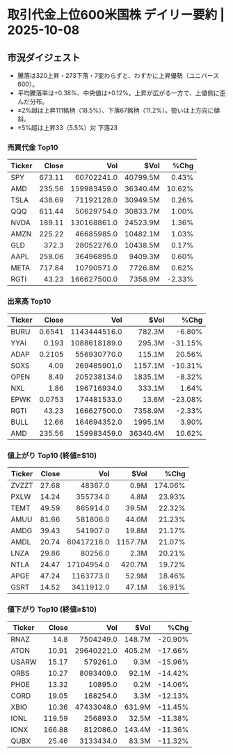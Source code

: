 # 取引代金上位600米国株 デイリー要約 | 2025-10-08

## 市況ダイジェスト
- 騰落は320上昇・273下落・7変わらずと、わずかに上昇優勢（ユニバース600）。  
- 平均騰落率は+0.38%、中央値は+0.12%。上昇が広がる一方で、上値側に歪んだ分布。  
- ±2%超は上昇111銘柄（18.5%）、下落67銘柄（11.2%）。勢いは上方向に傾斜。  
- ±5%超は上昇33（5.5%）対 下落23

### 売買代金 Top10
| Ticker | Close | Vol | $Vol | %Chg |
|---|---:|---:|---:|---:|
| SPY | 673.11 | 60702241.0 | 40799.5M | 0.43% |
| AMD | 235.56 | 159983459.0 | 36340.4M | 10.62% |
| TSLA | 438.69 | 71192128.0 | 30949.5M | 0.26% |
| QQQ | 611.44 | 50629754.0 | 30833.7M | 1.00% |
| NVDA | 189.11 | 130168861.0 | 24523.9M | 1.36% |
| AMZN | 225.22 | 46685985.0 | 10482.1M | 1.03% |
| GLD | 372.3 | 28052276.0 | 10438.5M | 0.17% |
| AAPL | 258.06 | 36496895.0 | 9409.3M | 0.60% |
| META | 717.84 | 10790571.0 | 7726.8M | 0.62% |
| RGTI | 43.23 | 166627500.0 | 7358.9M | -2.33% |


### 出来高 Top10
| Ticker | Close | Vol | $Vol | %Chg |
|---|---:|---:|---:|---:|
| BURU | 0.6541 | 1143444516.0 | 782.3M | -6.80% |
| YYAI | 0.193 | 1088618189.0 | 295.3M | -31.15% |
| ADAP | 0.2105 | 556930770.0 | 115.1M | 20.56% |
| SOXS | 4.09 | 269485901.0 | 1157.1M | -10.31% |
| OPEN | 8.49 | 205238134.0 | 1835.1M | -8.32% |
| NXL | 1.86 | 196716934.0 | 333.1M | 1.64% |
| EPWK | 0.0753 | 174481533.0 | 13.6M | -23.08% |
| RGTI | 43.23 | 166627500.0 | 7358.9M | -2.33% |
| BULL | 12.66 | 164694352.0 | 1995.1M | 3.90% |
| AMD | 235.56 | 159983459.0 | 36340.4M | 10.62% |


### 値上がり Top10 (終値≥$10)
| Ticker | Close | Vol | $Vol | %Chg |
|---|---:|---:|---:|---:|
| ZVZZT | 27.68 | 48367.0 | 0.9M | 174.06% |
| PXLW | 14.24 | 355734.0 | 4.8M | 23.93% |
| TEMT | 49.59 | 865914.0 | 39.5M | 22.32% |
| AMUU | 81.66 | 581806.0 | 44.0M | 21.23% |
| AMDG | 39.43 | 541907.0 | 19.8M | 21.17% |
| AMDL | 20.74 | 60417218.0 | 1157.7M | 21.07% |
| LNZA | 29.86 | 80256.0 | 2.3M | 20.21% |
| NTLA | 24.47 | 17104954.0 | 420.7M | 19.72% |
| APGE | 47.24 | 1163773.0 | 52.9M | 18.46% |
| GSRT | 14.52 | 3411912.0 | 47.1M | 16.91% |


### 値下がり Top10 (終値≥$10)
| Ticker | Close | Vol | $Vol | %Chg |
|---|---:|---:|---:|---:|
| RNAZ | 14.8 | 7504249.0 | 148.7M | -20.90% |
| ATON | 10.91 | 29640221.0 | 405.2M | -17.66% |
| USARW | 15.17 | 579261.0 | 9.3M | -15.96% |
| ORBS | 10.27 | 8093409.0 | 92.1M | -14.42% |
| PHOE | 13.32 | 10895.0 | 0.2M | -14.06% |
| CORD | 19.05 | 168254.0 | 3.3M | -12.13% |
| XBIO | 10.36 | 47433048.0 | 631.9M | -11.45% |
| IONL | 119.59 | 256893.0 | 32.5M | -11.38% |
| IONX | 166.88 | 812086.0 | 143.4M | -11.36% |
| QUBX | 25.46 | 3133434.0 | 83.3M | -11.32% |


